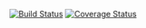[![Build Status](https://travis-ci.com/LarissaAzevedo/clean-react.svg?branch=main)](https://travis-ci.com/LarissaAzevedo/clean-react)
[![Coverage Status](https://coveralls.io/repos/github/LarissaAzevedo/clean-react/badge.svg?branch=main)](https://coveralls.io/github/LarissaAzevedo/clean-react?branch=main)
